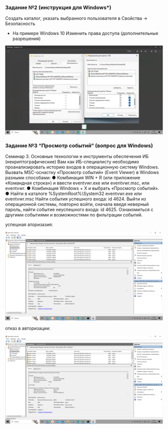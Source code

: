 ### Задание №2 (инструкция для Windows*)
Создать каталог, указать выбранного 
пользователя в Свойства -> Безопасность
* На примере Windows 10
Изменить права доступа 
(дополнительные разрешения)

![alt text](image.png)

### Задание №3 “Просмотр событий” (вопрос для Windows)
Семинар 3. Основные технологии и инструменты обеспечения ИБ (некриптографические)
Вам как ИБ-специалисту необходимо проанализировать историю входов в операционную систему Windows.
Вызвать MSC-оснастку «Просмотр событий» (Event Viewer) в Windows разными способами: 
● Комбинация WIN + R (или приложение «Командная строка») и ввести eventvwr.exe 
или eventvwr.msc, или eventvwr.
● Комбинация Windows + X и выбрать «Просмотр событий».
● Найти в каталоге %SystemRoot%\System32 eventvwr.exe или eventvwr.msc
Найти события успешного входа: id 4624.
Выйти из операционной системы, повторно войти, сначала введя неверный пароль, 
найти событие неуспешного входа: id 4625.
Ознакомиться с другими событиями и возможностями по фильтрации событий.

успешная аторизазия:

![alt text](image-1.png)

отказ в авторизации:

![alt text](image-2.png)

